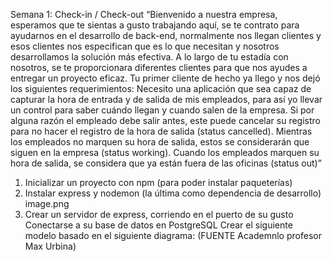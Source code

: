 Semana 1: Check-in / Check-out
“Bienvenido a nuestra empresa, esperamos que te sientas a gusto trabajando aquí, se te contrato para ayudarnos en el desarrollo de back-end, normalmente nos llegan clientes y esos clientes nos especifican que es lo que necesitan y nosotros desarrollamos la solución más efectiva.
A lo largo de tu estadía con nosotros, se te proporcionara diferentes clientes para que nos ayudes a entregar un proyecto eficaz.
Tu primer cliente de hecho ya llego y nos dejó los siguientes requerimientos:
Necesito una aplicación que sea capaz de capturar la hora de entrada y de salida de mis empleados, para así yo llevar un control para saber cuándo llegan y cuando salen de la empresa. Si por alguna razón el empleado debe salir antes, este puede cancelar su registro para no hacer el registro de la hora de salida (status cancelled). Mientras los empleados no marquen su hora de salida, estos se considerarán que siguen en la empresa (status working). Cuando los empleados marquen su hora de salida, se considera que ya están fuera de las oficinas (status out)”

1.  Inicializar un proyecto con npm (para poder instalar paqueterías)
2.  Instalar express y nodemon (la última como dependencia de desarrollo)
    image.png
3.  Crear un servidor de express, corriendo en el puerto de su gusto
    Conectarse a su base de datos en PostgreSQL
    Crear el siguiente modelo basado en el siguiente diagrama:
    (FUENTE Academnlo profesor Max Urbina)
